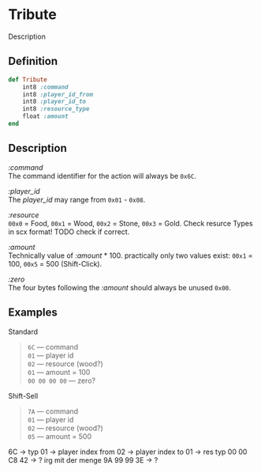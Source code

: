 # Tribute

Description

## Definition

```ruby
def Tribute
	int8 :command
	int8 :player_id_from
	int8 :player_id_to
	int8 :resource_type
	float :amount
end
```

## Description

*:command*  
The command identifier for the action will always be `0x6C`.

*:player_id*  
The *player_id* may range from `0x01` - `0x08`.

*:resource*  
`00x0` = Food, `00x1` = Wood, `00x2` = Stone, `00x3` = Gold.
Check resurce Types in scx format! TODO check if correct.

*:amount*  
Technically value of *:amount* * 100. practically only two values exist: 
`00x1` = 100, `00x5` = 500 (Shift-Click).

*:zero*  
The four bytes following the *:amount* should always be unused `0x00`.

## Examples

Standard

>`6C` &mdash; command  
>`01` &mdash; player id  
>`02` &mdash; resource (wood?)  
>`01` &mdash; amount = 100    
>`00 00 00 00` &mdash; zero?  

Shift-Sell

>`7A` &mdash; command  
>`01` &mdash; player id  
>`02` &mdash; resource (wood?)  
>`05` &mdash; amount = 500

6C          -> typ
01          -> player index from
02          -> player index to
01          -> res typ
00 00 C8 42 -> ? irg mit der menge
9A 99 99 3E -> ?